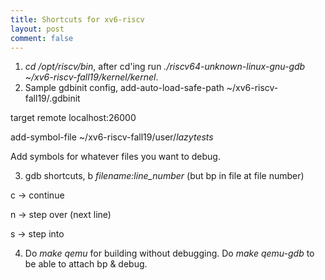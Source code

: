```yaml
---
title: Shortcuts for xv6-riscv
layout: post
comment: false
---
```

1. *cd /opt/riscv/bin*, after cd'ing run *./riscv64-unknown-linux-gnu-gdb ~/xv6-riscv-fall19/kernel/kernel*.
2. Sample gdbinit config,
add-auto-load-safe-path ~/xv6-riscv-fall19/.gdbinit

target remote localhost:26000

add-symbol-file ~/xv6-riscv-fall19/user/_lazytests_

Add symbols for whatever files you want to debug.

3. gdb shortcuts, 
b *filename:line_number* (but bp in file at file number)

c -> continue

n -> step over (next line)

s -> step into

4. Do *make qemu* for building without debugging. Do *make qemu-gdb* to be able to attach bp & debug.
